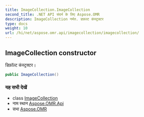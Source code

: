 ```yaml
---
title: ImageCollection.ImageCollection
second_title: .NET API संदर्भ के लिए Aspose.OMR
description: ImageCollection नर्मत. डफ़ल्ट कंस्ट्रक्टर
type: docs
weight: 10
url: /hi/net/aspose.omr.api/imagecollection/imagecollection/
---
```

## ImageCollection constructor

डिफ़ॉल्ट कंस्ट्रक्टर।

```csharp
public ImageCollection()
```

### यह सभी देखें

* class [ImageCollection](../)
* नाम स्थान [Aspose.OMR.Api](../../imagecollection/)
* सभा [Aspose.OMR](../../../)


